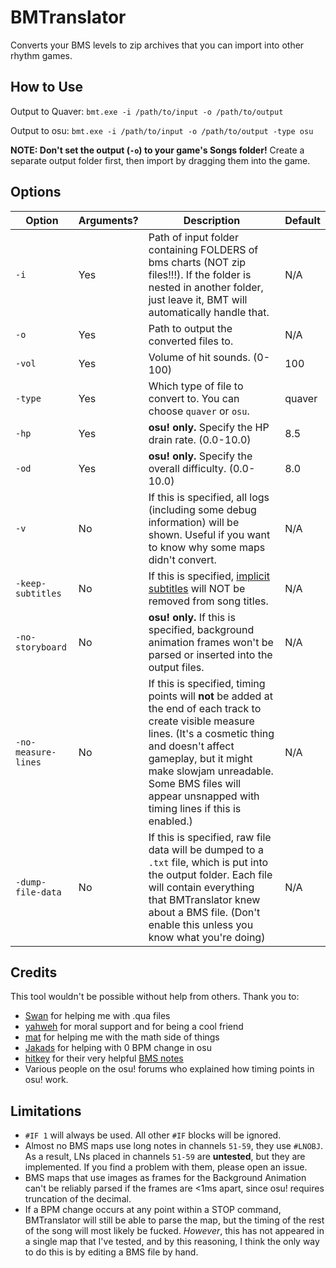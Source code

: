 # BMTranslator

Converts your BMS levels to zip archives that you can import into other rhythm games.

## How to Use

Output to Quaver: `bmt.exe -i /path/to/input -o /path/to/output`

Output to osu: `bmt.exe -i /path/to/input -o /path/to/output -type osu`

**NOTE: Don't set the output (`-o`) to your game's Songs folder!** Create a separate output folder first, then import by dragging them into the game.

## Options

| Option | Arguments? | Description  | Default |
| ------------ | ---- | ---------- | ---- |
|  `-i` | Yes | Path of input folder containing FOLDERS of bms charts (NOT zip files!!!). If the folder is nested in another folder, just leave it, BMT will automatically handle that.  | N/A |
|  `-o` | Yes | Path to output the converted files to. | N/A |
|  `-vol` | Yes | Volume of hit sounds. (0-100) | 100 |
|  `-type` | Yes | Which type of file to convert to. You can choose `quaver` or `osu`. | quaver |
|  `-hp` | Yes | **osu! only.** Specify the HP drain rate. (0.0-10.0) | 8.5 |
|  `-od` | Yes | **osu! only.** Specify the overall difficulty. (0.0-10.0) | 8.0 |
|  `-v` | No | If this is specified, all logs (including some debug information) will be shown. Useful if you want to know why some maps didn't convert. | N/A |
|  `-keep-subtitles` | No | If this is specified, [implicit subtitles](https://hitkey.nekokan.dyndns.info/cmds.htm#TITLE-IMPLICIT-SUBTITLE) will NOT be removed from song titles. | N/A |
|  `-no-storyboard` | No | **osu! only.** If this is specified, background animation frames won't be parsed or inserted into the output files. | N/A |
|  `-no-measure-lines` | No | If this is specified, timing points will **not** be added at the end of each track to create visible measure lines. (It's a cosmetic thing and doesn't affect gameplay, but it might make slowjam unreadable. Some BMS files will appear unsnapped with timing lines if this is enabled.) | N/A |
|  `-dump-file-data` | No | If this is specified, raw file data will be dumped to a `.txt` file, which is put into the output folder. Each file will contain everything that BMTranslator knew about a BMS file. (Don't enable this unless you know what you're doing) | N/A |

## Credits

This tool wouldn't be possible without help from others. Thank you to:

- [Swan](https://github.com/Swan) for helping me with .qua files
- [yahweh](https://osu.ppy.sh/users/10465260) for moral support and for being a cool friend
- [mat](https://osu.ppy.sh/users/6283029) for helping me with the math side of things
- [Jakads](https://osu.ppy.sh/users/259972) for helping with 0 BPM change in osu
- [hitkey](https://hitkey.nekokan.dyndns.info) for their very helpful [BMS notes](https://hitkey.nekokan.dyndns.info/cmds.htm)
- Various people on the osu! forums who explained how timing points in osu! work.

## Limitations

- `#IF 1` will always be used. All other `#IF` blocks will be ignored.
- Almost no BMS maps use long notes in channels `51-59`, they use `#LNOBJ`. As a result, LNs placed in channels `51-59` are **untested**, but they are implemented. If you find a problem with them, please open an issue.
- BMS maps that use images as frames for the Background Animation can't be reliably parsed if the frames are <1ms apart, since osu! requires truncation of the decimal.
- If a BPM change occurs at any point within a STOP command, BMTranslator will still be able to parse the map, but the timing of the rest of the song will most likely be fucked. *However*, this has not appeared in a single map that I've tested, and by this reasoning, I think the only way to do this is by editing a BMS file by hand.